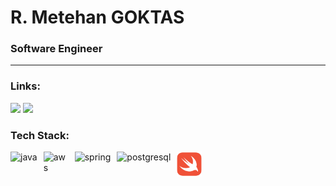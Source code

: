 <h1 align="left">R. Metehan GOKTAS</h1>
<h3 align="left">Software Engineer</h3>

----

### Links:
[<img src="https://cdn.jsdelivr.net/gh/devicons/devicon/icons/linkedin/linkedin-original.svg" height="30" />](https://www.linkedin.com/in/rmgoktas/)
[<img src="https://miro.medium.com/v2/resize:fit:1400/format:webp/1*psYl0y9DUzZWtHzFJLIvTw.png" height="30" />](https://rmgoktas.medium.com/)


### Tech Stack:
<div style="display: flex; gap: 10px; align-items: center;">
  <img src="https://cdn.worldvectorlogo.com/logos/java-14.svg" height="40" alt="java"/>
  <img src="https://registry.npmmirror.com/@lobehub/icons-static-png/1.62.0/files/dark/aws.png" width="40" height="40" alt="aws"/>
  <img src="https://cdn.worldvectorlogo.com/logos/spring-3.svg" height="40" alt="spring"/>
  <img src="https://upload.wikimedia.org/wikipedia/commons/2/29/Postgresql_elephant.svg" height="40" alt="postgresql"/>
  <img src="https://raw.githubusercontent.com/devicons/devicon/master/icons/swift/swift-original.svg" height="40" alt="swift"/>
</div>
